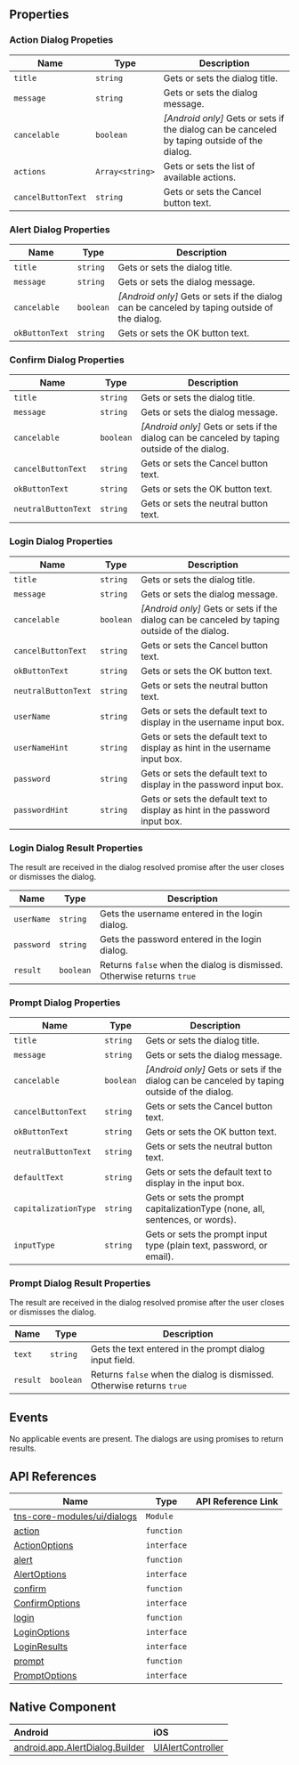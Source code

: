 ## Properties

### Action Dialog Propeties

| Name     | Type      | Description    |
|----------|-----------|----------------|
| `title`  | `string`  | Gets or sets the dialog title. |
| `message`| `string`  | Gets or sets the dialog message. |
| `cancelable`| `boolean`  | *_[Android only]_* Gets or sets if the dialog can be canceled by taping outside of the dialog. |
| `actions`  | `Array<string>`  | Gets or sets the list of available actions. |
| `cancelButtonText`| `string`  | Gets or sets the Cancel button text. |

### Alert Dialog Properties

| Name     | Type      | Description    |
|----------|-----------|----------------|
| `title`  | `string`  | Gets or sets the dialog title. |
| `message`| `string`  | Gets or sets the dialog message. |
| `cancelable`| `boolean`  | *_[Android only]_* Gets or sets if the dialog can be canceled by taping outside of the dialog. |
| `okButtonText`  | `string`  | Gets or sets the OK button text. |

### Confirm Dialog Properties

| Name     | Type      | Description    |
|----------|-----------|----------------|
| `title`  | `string`  | Gets or sets the dialog title. |
| `message`| `string`  | Gets or sets the dialog message. |
| `cancelable`| `boolean`  | *_[Android only]_* Gets or sets if the dialog can be canceled by taping outside of the dialog. |
| `cancelButtonText`| `string`  | Gets or sets the Cancel button text. |
| `okButtonText`  | `string`  | Gets or sets the OK button text. |
| `neutralButtonText`  | `string`  | Gets or sets the neutral button text.|

### Login Dialog Properties

| Name     | Type      | Description    |
|----------|-----------|----------------|
| `title`  | `string`  | Gets or sets the dialog title. |
| `message`| `string`  | Gets or sets the dialog message. |
| `cancelable`| `boolean`  | *_[Android only]_* Gets or sets if the dialog can be canceled by taping outside of the dialog. |
| `cancelButtonText`| `string`  | Gets or sets the Cancel button text. |
| `okButtonText`  | `string`  | Gets or sets the OK button text. |
| `neutralButtonText`  | `string`  | Gets or sets the neutral button text.|
| `userName`| `string`  | Gets or sets the default text to display in the username input box. |
| `userNameHint`| `string`  | Gets or sets the default text to display as hint in the username input box. |
| `password`| `string`  | Gets or sets the default text to display in the password input box. |
| `passwordHint`| `string`  | Gets or sets the default text to display as hint in the password input box. |

### Login Dialog Result Properties

The result are received in the dialog resolved promise after the user closes or dismisses the dialog.

| Name     | Type      | Description    |
|----------|-----------|----------------|
| `userName`| `string`  | Gets the username entered in the login dialog. |
| `password`| `string`  | Gets the password entered in the login dialog. |
| `result` | `boolean`  | Returns `false` when the dialog is dismissed. Otherwise returns `true` |

### Prompt Dialog Properties

| Name     | Type      | Description    |
|----------|-----------|----------------|
| `title`  | `string`  | Gets or sets the dialog title. |
| `message`| `string`  | Gets or sets the dialog message. |
| `cancelable`| `boolean`  | *_[Android only]_* Gets or sets if the dialog can be canceled by taping outside of the dialog. |
| `cancelButtonText`| `string`  | Gets or sets the Cancel button text. |
| `okButtonText`  | `string`  | Gets or sets the OK button text. |
| `neutralButtonText`  | `string`  | Gets or sets the neutral button text.|
| `defaultText`| `string`  | Gets or sets the default text to display in the input box. |
| `capitalizationType` | `string` | Gets or sets the prompt capitalizationType (none, all, sentences, or words). |
| `inputType` | `string` | Gets or sets the prompt input type (plain text, password, or email). |

### Prompt Dialog Result Properties

The result are received in the dialog resolved promise after the user closes or dismisses the dialog.

| Name     | Type      | Description    |
|----------|-----------|----------------|
| `text`| `string`  | Gets the text entered in the prompt dialog input field. |
| `result` | `boolean`  | Returns `false` when the dialog is dismissed. Otherwise returns `true` |

## Events

No applicable events are present. The dialogs are using promises to return results.

## API References

| Name     | Type    | API Reference Link |
|----------|---------|--------------------|
| [tns-core-modules/ui/dialogs](https://docs.nativescript.org/api-reference/modules/_ui_dialogs_) | `Module` |
| [action](https://docs.nativescript.org/api-reference/modules/_ui_dialogs_#action) | `function`  |
| [ActionOptions](https://docs.nativescript.org/api-reference/interfaces/_ui_dialogs_.actionoptions) | `interface`  |
| [alert](https://docs.nativescript.org/api-reference/modules/_ui_dialogs_#alert) | `function`  |
| [AlertOptions](https://docs.nativescript.org/api-reference/interfaces/_ui_dialogs_.alertoptions) | `interface`  |
| [confirm](https://docs.nativescript.org/api-reference/modules/_ui_dialogs_#confirm) | `function`  |
| [ConfirmOptions](https://docs.nativescript.org/api-reference/interfaces/_ui_dialogs_.confirmoptions) | `interface`  |
| [login](https://docs.nativescript.org/api-reference/modules/_ui_dialogs_#login) | `function`  |
| [LoginOptions](https://docs.nativescript.org/api-reference/interfaces/_ui_dialogs_.loginoptions) | `interface`  |
| [LoginResults](https://docs.nativescript.org/api-reference/interfaces/_ui_dialogs_.loginresult) | `interface`  |
| [prompt](https://docs.nativescript.org/api-reference/modules/_ui_dialogs_#prompt) | `function`  |
| [PromptOptions](https://docs.nativescript.org/api-reference/interfaces/_ui_dialogs_.promptoptions) | `interface`  |

## Native Component

| Android               | iOS      |
|:----------------------|:---------|
| [android.app.AlertDialog.Builder](https://developer.android.com/reference/android/app/AlertDialog.Builder)  | [UIAlertController](https://developer.apple.com/documentation/uikit/uialertcontroller) |
